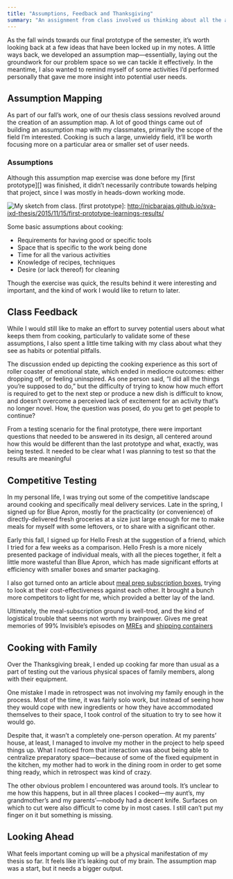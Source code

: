```yaml
---
title: "Assumptions, Feedback and Thanksgiving"
summary: "An assignment from class involved us thinking about all the assumptions of our topic area; meanwhile, I also did some in-situ testing over Thanksgiving break."
---
```


As the fall winds towards our final prototype of the semester, it’s worth looking back at a few ideas that have been locked up in my notes. A little ways back, we developed an assumption map—essentially, laying out the groundwork for our problem space so we can tackle it effectively. In the meantime, I also wanted to remind myself of some activities I’d performed personally that gave me more insight into potential user needs.

## Assumption Mapping

As part of our fall’s work, one of our thesis class sessions revolved around the creation of an assumption map. A lot of good things came out of building an assumption map with my classmates, primarily the scope of the field I’m interested. Cooking is such a large, unwieldy field, it’ll be worth focusing more on a particular area or smaller set of user needs.

### Assumptions

Although this assumption map exercise was done before my [first prototype][] was finished, it didn’t necessarily contribute towards helping that project, since I was mostly in heads-down working mode. 

![My sketch from class.](/sva-ixd-thesis/assets/assumption-map.jpg)
[first prototype]: http://nicbarajas.github.io/sva-ixd-thesis/2015/11/15/first-prototype-learnings-results/

Some basic assumptions about cooking:

- Requirements for having good or specific tools
- Space that is specific to the work being done
- Time for all the various activities
- Knowledge of recipes, techniques 
- Desire (or lack thereof) for cleaning

Though the exercise was quick, the results behind it were interesting and important, and the kind of work I would like to return to later.

## Class Feedback

While I would still like to make an effort to survey potential users about what keeps them from cooking, particularly to validate some of these assumptions, I also spent a little time talking with my class about what they see as habits or potential pitfalls.

The discussion ended up depicting the cooking experience as this sort of roller coaster of emotional state, which ended in mediocre outcomes: either dropping off, or feeling uninspired. As one person said, “I did all the things you’re supposed to do,” but the difficulty of trying to know how much effort is required to get to the next step or produce a new dish is difficult to know, and doesn’t overcome a perceived lack of excitement for an activity that’s no longer novel. How, the question was posed, do you get to get people to continue?

From a testing scenario for the final prototype, there were important questions that needed to be answered in its design, all centered around how this would be different than the last prototype and what, exactly, was being tested. It needed to be clear what I was planning to test so that the results are meaningful

## Competitive Testing

In my personal life, I was trying out some of the competitive landscape around cooking and specifically meal delivery services. Late in the spring, I signed up for Blue Apron, mostly for the practicality (or convenience) of directly-delivered fresh groceries at a size just large enough for me to make meals for myself with some leftovers, or to share with a significant other.

Early this fall, I signed up for Hello Fresh at the suggestion of a friend, which I tried for a few weeks as a comparison. Hello Fresh is a more nicely presented package of individual meals, with all the pieces together, it felt a little more wasteful than Blue Apron, which has made significant efforts at efficiency with smaller boxes and smarter packaging.

I also got turned onto an article about [meal prep subscription boxes][wisebread], trying to look at their cost-effectiveness against each other. It brought a bunch more competitors to light for me, which provided a better lay of the land.

[wisebread]: http://www.wisebread.com/are-meal-prep-subscription-boxes-worth-it "Are Meal Prep Subscription Boxes Worth It?"

Ultimately, the meal-subscription ground is well-trod, and the kind of logistical trouble that seems not worth my brainpower. Gives me great memories of 99% Invisible’s episodes on [MREs][war-and-pizza] and [shipping containers][reefer-madness]

[war-and-pizza]: http://99percentinvisible.org/episode/war-and-pizza/
[reefer-madness]: http://99percentinvisible.org/episode/reefer-madness/

## Cooking with Family

Over the Thanksgiving break, I ended up cooking far more than usual as a part of testing out the various physical spaces of family members, along with their equipment.

One mistake I made in retrospect was not involving my family enough in the process. Most of the time, it was fairly solo work, but instead of seeing how they would cope with new ingredients or how they have accommodated themselves to their space, I took control of the situation to try to see how it would go.

Despite that, it wasn’t a completely one-person operation. At my parents’ house, at least, I managed to involve my mother in the project to help speed things up. What I noticed from that interaction was about being able to centralize preparatory space—because of some of the fixed equipment in the kitchen, my mother had to work in the dining room in order to get some thing ready, which in retrospect was kind of crazy.

The other obvious problem I encountered was around tools. It’s unclear to me how this happens, but in all three places I cooked—my aunt’s, my grandmother’s and my parents’—nobody had a decent knife. Surfaces on which to cut were also difficult to come by in most cases. I still can’t put my finger on it but something is missing.

## Looking Ahead

What feels important coming up will be a physical manifestation of my thesis so far. It feels like it’s leaking out of my brain. The assumption map was a start, but it needs a bigger output.